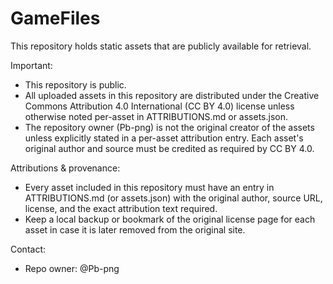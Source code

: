 # GameFiles

This repository holds static assets that are publicly available for retrieval.

Important:
- This repository is public.
- All uploaded assets in this repository are distributed under the Creative Commons Attribution 4.0 International (CC BY 4.0) license unless otherwise noted per-asset in ATTRIBUTIONS.md or assets.json.
- The repository owner (Pb-png) is not the original creator of the assets unless explicitly stated in a per-asset attribution entry. Each asset's original author and source must be credited as required by CC BY 4.0.

Attributions & provenance:
- Every asset included in this repository must have an entry in ATTRIBUTIONS.md (or assets.json) with the original author, source URL, license, and the exact attribution text required.
- Keep a local backup or bookmark of the original license page for each asset in case it is later removed from the original site.

Contact:
- Repo owner: @Pb-png